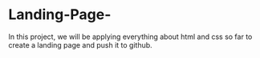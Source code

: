 # Landing-Page-

In this project, we will be applying everything about html and css so far to
create a landing page and push it to github.